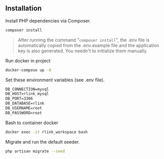 ## Installation

Install PHP dependencies via Composer.

```bash
composer install
```

> After running the command "`composer install`", the .env file is automatically copied from the .env.example file and the application key is also generated. You needn't to initialize them manually.

Run docker in project

```bash
docker-compose up -d
```

Set these environment variables (see .env file).

```txt
DB_CONNECTION=mysql
DB_HOST=rlink_mysql
DB_PORT=3306
DB_DATABASE=rlink
DB_USERNAME=root
DB_PASSWORD=root
```

Bash to container docker

```bash
docker exec -it rlink_workspace bash
```

Migrate and run the default seeder.

```bash
php artisan migrate --seed
```

